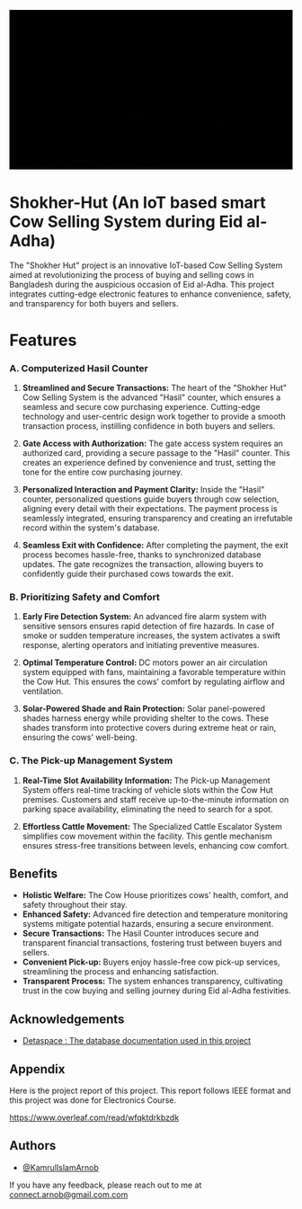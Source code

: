 
![Logo](Team-GenZ-gif.gif)

# Shokher-Hut (An IoT based smart Cow Selling System during Eid al-Adha)

The "Shokher Hut" project is an innovative IoT-based Cow Selling System aimed at revolutionizing the process of buying and selling cows in Bangladesh during the auspicious occasion of Eid al-Adha. This project integrates cutting-edge electronic features to enhance convenience, safety, and transparency for both buyers and sellers.

# Features

### A. Computerized Hasil Counter

1. **Streamlined and Secure Transactions:** The heart of the "Shokher Hut" Cow Selling System is the advanced "Hasil" counter, which ensures a seamless and secure cow purchasing experience. Cutting-edge technology and user-centric design work together to provide a smooth transaction process, instilling confidence in both buyers and sellers.

2. **Gate Access with Authorization:** The gate access system requires an authorized card, providing a secure passage to the "Hasil" counter. This creates an experience defined by convenience and trust, setting the tone for the entire cow purchasing journey.

3. **Personalized Interaction and Payment Clarity:** Inside the "Hasil" counter, personalized questions guide buyers through cow selection, aligning every detail with their expectations. The payment process is seamlessly integrated, ensuring transparency and creating an irrefutable record within the system's database.

4. **Seamless Exit with Confidence:** After completing the payment, the exit process becomes hassle-free, thanks to synchronized database updates. The gate recognizes the transaction, allowing buyers to confidently guide their purchased cows towards the exit.

### B. Prioritizing Safety and Comfort

1. **Early Fire Detection System:** An advanced fire alarm system with sensitive sensors ensures rapid detection of fire hazards. In case of smoke or sudden temperature increases, the system activates a swift response, alerting operators and initiating preventive measures.

2. **Optimal Temperature Control:** DC motors power an air circulation system equipped with fans, maintaining a favorable temperature within the Cow Hut. This ensures the cows' comfort by regulating airflow and ventilation.

3. **Solar-Powered Shade and Rain Protection:** Solar panel-powered shades harness energy while providing shelter to the cows. These shades transform into protective covers during extreme heat or rain, ensuring the cows' well-being.

### C. The Pick-up Management System

1. **Real-Time Slot Availability Information:** The Pick-up Management System offers real-time tracking of vehicle slots within the Cow Hut premises. Customers and staff receive up-to-the-minute information on parking space availability, eliminating the need to search for a spot.

2. **Effortless Cattle Movement:** The Specialized Cattle Escalator System simplifies cow movement within the facility. This gentle mechanism ensures stress-free transitions between levels, enhancing cow comfort.

## Benefits

- **Holistic Welfare:** The Cow House prioritizes cows' health, comfort, and safety throughout their stay.
- **Enhanced Safety:** Advanced fire detection and temperature monitoring systems mitigate potential hazards, ensuring a secure environment.
- **Secure Transactions:** The Hasil Counter introduces secure and transparent financial transactions, fostering trust between buyers and sellers.
- **Convenient Pick-up:** Buyers enjoy hassle-free cow pick-up services, streamlining the process and enhancing satisfaction.
- **Transparent Process:** The system enhances transparency, cultivating trust in the cow buying and selling journey during Eid al-Adha festivities.

## Acknowledgements

 - [Detaspace : The database documentation used in this project](https://deta.space/docs/en/)


## Appendix

Here is the project report of this project. This report follows IEEE format and this project was done for Electronics Course.

https://www.overleaf.com/read/wfqktdrkbzdk

## Authors

- [@KamrulIslamArnob](https://www.github.com/KamrulIslamArnob)
  
If you have any feedback, please reach out to me at connect.arnob@gmail.com.com

